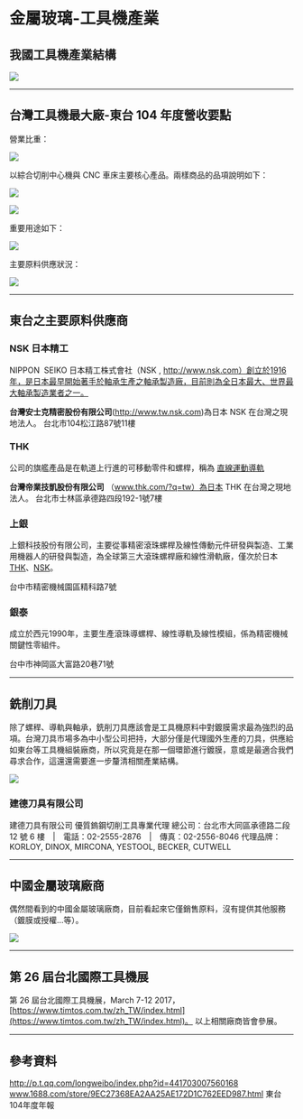 # 金屬玻璃-工具機產業


## 我國工具機產業結構

![](structure.jpg)

---



## 台灣工具機最大廠-東台 104 年度營收要點

營業比重：

![](table.png)

以綜合切削中心機與 CNC 車床主要核心產品。兩樣商品的品項說明如下：

![](table2.png)

![](machine.jpg)

重要用途如下：

![](table3.png)

主要原料供應狀況：

![](table4.png)

---



## 東台之主要原料供應商

### NSK 日本精工

NIPPON  SEIKO 日本精工株式會社（NSK , http://www.nsk.com）創立於1916年，是日本最早開始著手於軸承生產之軸承製造廠，目前則為全日本最大、世界最大軸承製造業者之一。

**台灣安士克精密股份有限公司**(http://www.tw.nsk.com)為日本 NSK 在台灣之現地法人。
台北市104松江路87號11樓

###  THK

公司的旗艦產品是在軌道上行進的可移動零件和螺桿，稱為 [直線運動導軌](https://zh.wikipedia.org/wiki/LM_%E6%BB%9A%E5%8A%A8%E5%AF%BC%E8%BD%A8)

**台灣帝業技凱股份有限公司** （www.thk.com/?q=tw）為日本 THK 在台灣之現地法人。
台北市士林區承德路四段192-1號7樓

### 上銀

上銀科技股份有限公司，主要從事精密滾珠螺桿及線性傳動元件研發與製造、工業用機器人的研發與製造，為全球第三大滾珠螺桿廠和線性滑軌廠，僅次於日本[THK](https://www.moneydj.com/KMDJ/wiki/WikiViewer.aspx?Title=THK)、[NSK](https://www.moneydj.com/KMDJ/wiki/WikiViewer.aspx?Title=NSK)。

台中市精密機械園區精科路7號

### 銀泰

成立於西元1990年，主要生產滾珠導螺桿、線性導軌及線性模組，係為精密機械關鍵性零組件。

台中市神岡區大富路20巷71號

---



## 銑削刀具

除了螺稈、導軌與軸承，銑削刀具應該會是工具機原料中對鍍膜需求最為強烈的品項。台灣刀具市場多為中小型公司把持，大部分僅是代理國外生產的刀具，供應給如東台等工具機組裝廠商，所以究竟是在那一個環節進行鍍膜，意或是最適合我們尋求合作，這還還需要進一步釐清相關產業結構。

![](knife.jpg)
<br/>
### 建德刀具有限公司

建德刀具有限公司 優質鎢鋼切削工具專業代理
總公司：台北市大同區承德路二段 12 號 6 樓　|　電話：02-2555-2876　|　傳真：02-2556-8046
代理品牌：KORLOY, DINOX, MIRCONA, YESTOOL, BECKER, CUTWELL

---



## 中國金屬玻璃廠商

偶然間看到的中國金屬玻璃廠商，目前看起來它僅銷售原料，沒有提供其他服務（鍍膜或授權...等）。

![](shan.png)

---



## 第 26 屆台北國際工具機展

第 26 屆台北國際工具機展，March 7-12 2017，[https://www.timtos.com.tw/zh_TW/index.html](https://www.timtos.com.tw/zh_TW/index.html)。
以上相關廠商皆會參展。

---



## 參考資料

http://p.t.qq.com/longweibo/index.php?id=441703007560168
www.1688.com/store/9EC27368EA2AA25AE172D1C762EED987.html
東台 104年度年報